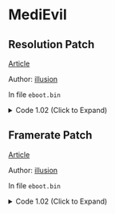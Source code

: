 # MediEvil

## Resolution Patch

[Article](https://illusion0001.github.io/patches/2021/10/02/Overbite-FPSFixes/)

Author: [illusion](https://github.com/illusion0001)

In file `eboot.bin`

<details>
<summary>Code 1.02 (Click to Expand)</summary>

```
0x21B3801 E8 2C 00 00 00
0x21B3832 C7 04 8B 00 00 86 42 C5 FA 10 04 8B C3
# 00 00 86 42 # 67.0f
# 83% should be enough for neo 60fps
```

</details>

## Framerate Patch

[Article](https://illusion0001.github.io/patches/2021/10/02/Overbite-FPSFixes/)

Author: [illusion](https://github.com/illusion0001)

In file `eboot.bin`

<details>
<summary>Code 1.02 (Click to Expand)</summary>

```
# Call
0x275C719 E8 C7 90 FE FF
0x275C746 1B # Don't use MaxFps

# FPS Function
0x27457E0 E9 96 F4 01 01 C5 F8 2E 0C 8B 4C 8D 14 8B 81 3C 8B 00 00 F0 41 74 0D 41 C7 82 04 D6 00 00 00 00 00 00 EB 0B 41 C7 82 04 D6 00 00 02 00 00 00 C3
```

</details>
